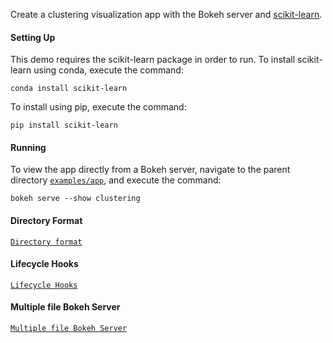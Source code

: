 Create a clustering visualization app with the Bokeh server and
[scikit-learn](http://scikit-learn.org/stable/).

#### Setting Up

This demo requires the scikit-learn package in order to run. To install
scikit-learn using conda, execute the command:

    conda install scikit-learn

To install using pip, execute the command:

    pip install scikit-learn

#### Running


To view the app directly from a Bokeh server, navigate to the parent
directory [`examples/app`]([`examples/app`](https://github.com/bokeh/bokeh/tree/master/examples/app)),
and execute the command:

    bokeh serve --show clustering



#### Directory Format
[`Directory format`](http://bokeh.pydata.org/en/latest/docs/user_guide/server.html#directory-format)


#### Lifecycle Hooks
[`Lifecycle Hooks`](http://bokeh.pydata.org/en/latest/docs/user_guide/server.html#userguide-server-applications-lifecycle)

#### Multiple file Bokeh Server
[`Multiple file Bokeh Server`](https://github.com/bokeh/bokeh/issues/4050)
